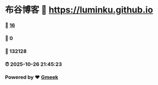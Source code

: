 # 布谷博客 :link: https://luminku.github.io 
### :page_facing_up: [16](https://luminku.github.io/tag.html) 
### :speech_balloon: 0 
### :hibiscus: 132128 
### :alarm_clock: 2025-10-26 21:45:23 
### Powered by :heart: [Gmeek](https://github.com/Meekdai/Gmeek)
